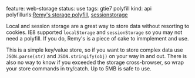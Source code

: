 feature: web-storage
status: use
tags: gtie7 polyfill
kind: api
polyfillurls:[Remy's storage polyfill](https://gist.github.com/350433), [sessionstorage](http://code.google.com/p/sessionstorage/)

Local and session storage are a great way to store data without resorting to cookies.  IE8 supported `localStorage` and `sessionStorage` so you may not need a polyfill. If you do, Remy's is a piece of cake to immplement and use.

This is a simple key/value store, so if you want to store complex data use `JSON.parse(str)` and `JSON.stringify(obj)` on your way in and out. There is also no way to know if you exceeded the storage cross-browser, so wrap your store commands in try/catch. Up to 5MB is safe to use.
